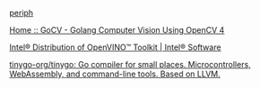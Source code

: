 
[periph](https://periph.io/)



[Home :: GoCV - Golang Computer Vision Using OpenCV 4](https://gocv.io/)



[Intel® Distribution of OpenVINO™ Toolkit | Intel® Software](https://software.intel.com/en-us/openvino-toolkit)



[tinygo-org/tinygo: Go compiler for small places. Microcontrollers, WebAssembly, and command-line tools. Based on LLVM.](https://github.com/tinygo-org/tinygo)
